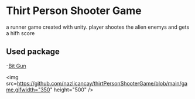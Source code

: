 # Thirt Person Shooter Game
a runner game created with unity. 
player shootes the alien enemys and gets a hifh score

## Used package

-[Bit Gun](https://assetstore.unity.com/packages/3d/props/guns/bit-gun-22922)




<img src=https://github.com/nazlicancay/thirtPersonShooterGame/blob/main/game.gifwidth="350" height="500"  />
